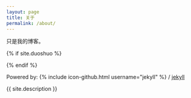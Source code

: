 ```yaml
---
layout: page
title: 关于
permalink: /about/
---
```


只是我的博客。

{% if site.duoshuo %}
<!-- 多说最新评论 start -->
<div class="ds-recent-comments" data-num-items="5" data-show-avatars="1" data-show-time="1" data-show-title="1" data-show-admin="1" data-excerpt-length="70"></div>
<!-- 多说最新评论 end -->
<!-- 多说公共JS代码 start (一个网页只需插入一次) -->
<script type="text/javascript">
var duoshuoQuery = {short_name:"{{site.duoshuo}}"};
    (function() {
        var ds = document.createElement('script');
        ds.type = 'text/javascript';ds.async = true;
        ds.src = (document.location.protocol == 'https:' ? 'https:' : 'http:') + '//static.duoshuo.com/embed.js';
        ds.charset = 'UTF-8';
        (document.getElementsByTagName('head')[0] 
         || document.getElementsByTagName('body')[0]).appendChild(ds);
    })();
</script>
<!-- 多说公共JS代码 end -->
<!-- 多说热评文章 start -->
<div class="ds-top-threads" data-range="monthly" data-num-items="5"></div>
<!-- 多说热评文章 end -->
<!-- 多说公共JS代码 start (一个网页只需插入一次) -->
<script type="text/javascript">
var duoshuoQuery = {short_name:"{{site.duoshuo}}"};
    (function() {
        var ds = document.createElement('script');
        ds.type = 'text/javascript';ds.async = true;
        ds.src = (document.location.protocol == 'https:' ? 'https:' : 'http:') + '//static.duoshuo.com/embed.js';
        ds.charset = 'UTF-8';
        (document.getElementsByTagName('head')[0] 
         || document.getElementsByTagName('body')[0]).appendChild(ds);
    })();
</script>
<!-- 多说公共JS代码 end -->         

{% endif %} 

Powered by:
{% include icon-github.html username="jekyll" %} /
[jekyll](https://github.com/jekyll/jekyll)

<p>{{ site.description }}</p>
